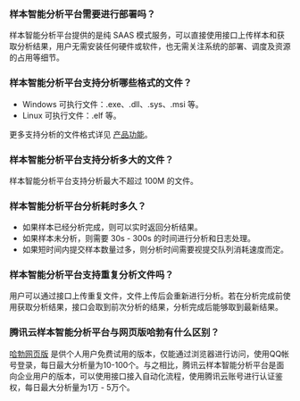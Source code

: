 ### 样本智能分析平台需要进行部署吗？
样本智能分析平台提供的是纯 SAAS 模式服务，可以直接使用接口上传样本和获取分析结果，用户无需安装任何硬件或软件，也无需关注系统的部署、调度及资源的占用等细节。

### 样本智能分析平台支持分析哪些格式的文件？
- Windows 可执行文件：.exe、.dll、.sys、.msi 等。
- Linux 可执行文件：.elf 等。

更多支持分析的文件格式详见 [产品功能](https://cloud.tencent.com/document/product/1012/31149)。

### 样本智能分析平台支持分析多大的文件？
样本智能分析平台支持分析最大不超过 100M 的文件。

### 样本智能分析平台分析耗时多久？
- 如果样本已经分析完成，则可以实时返回分析结果。
- 如果样本未分析，则需要 30s - 300s 的时间进行分析和日志处理。
- 如果短时间内提交样本数量过多，则分析时间需要视提交队列消耗速度而定。
 
### 样本智能分析平台支持重复分析文件吗？
用户可以通过接口上传重复文件，文件上传后会重新进行分析。若在分析完成前使用获取分析结果，接口会取到前次分析的结果，分析完成后能够取到最新结果。

### 腾讯云样本智能分析平台与网页版哈勃有什么区别？
[哈勃网页版](https://habo.qq.com) 是供个人用户免费试用的版本，仅能通过浏览器进行访问，使用QQ帐号登录，每日最大分析量为10-100个。与之相比，腾讯云样本智能分析平台是面向企业用户的版本，可以使用接口接入自动化流程，使用腾讯云账号进行认证鉴权，每日最大分析量为1万 - 5万个。
